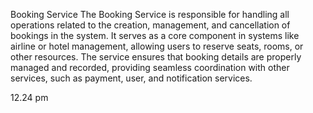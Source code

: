 Booking Service
The Booking Service is responsible for handling all operations related to the creation, management, and cancellation of bookings in the system. It serves as a core component in systems like airline or hotel management, allowing users to reserve seats, rooms, or other resources. The service ensures that booking details are properly managed and recorded, providing seamless coordination with other services, such as payment, user, and notification services.


12.24 pm
